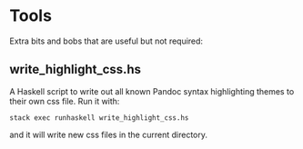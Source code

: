 # Tools

Extra bits and bobs that are useful but not required:

## write_highlight_css.hs

A Haskell script to write out all known Pandoc syntax highlighting
themes to their own css file. Run it with:

    stack exec runhaskell write_highlight_css.hs

and it will write new css files in the current directory.
